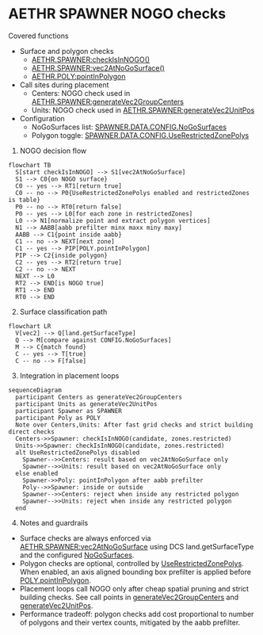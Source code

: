 # AETHR SPAWNER NOGO checks

Covered functions
- Surface and polygon checks
  - [AETHR.SPAWNER:checkIsInNOGO()](../../dev/SPAWNER.lua:2085)
  - [AETHR.SPAWNER:vec2AtNoGoSurface()](../../dev/SPAWNER.lua:2128)
  - [AETHR.POLY:pointInPolygon](../../dev/POLY.lua:66)
- Call sites during placement
  - Centers: NOGO check used in [AETHR.SPAWNER:generateVec2GroupCenters](../../dev/SPAWNER.lua:1227)
  - Units: NOGO check used in [AETHR.SPAWNER:generateVec2UnitPos](../../dev/SPAWNER.lua:1504)
- Configuration
  - NoGoSurfaces list: [SPAWNER.DATA.CONFIG.NoGoSurfaces](../../dev/SPAWNER.lua:108)
  - Polygon toggle: [SPAWNER.DATA.CONFIG.UseRestrictedZonePolys](../../dev/SPAWNER.lua:101)

1. NOGO decision flow

```mermaid
flowchart TB
  S[start checkIsInNOGO] --> S1[vec2AtNoGoSurface]
  S1 --> C0{on NOGO surface}
  C0 -- yes --> RT1[return true]
  C0 -- no --> P0{UseRestrictedZonePolys enabled and restrictedZones is table}
  P0 -- no --> RT0[return false]
  P0 -- yes --> L0[for each zone in restrictedZones]
  L0 --> N1[normalize point and extract polygon vertices]
  N1 --> AABB[aabb prefilter minx maxx miny maxy]
  AABB --> C1{point inside aabb}
  C1 -- no --> NEXT[next zone]
  C1 -- yes --> PIP[POLY.pointInPolygon]
  PIP --> C2{inside polygon}
  C2 -- yes --> RT2[return true]
  C2 -- no --> NEXT
  NEXT --> L0
  RT2 --> END[is NOGO true]
  RT1 --> END
  RT0 --> END
```

2. Surface classification path

```mermaid
flowchart LR
  V[vec2] --> Q[land.getSurfaceType]
  Q --> M[compare against CONFIG.NoGoSurfaces]
  M --> C{match found}
  C -- yes --> T[true]
  C -- no --> F[false]
```

3. Integration in placement loops

```mermaid
sequenceDiagram
  participant Centers as generateVec2GroupCenters
  participant Units as generateVec2UnitPos
  participant Spawner as SPAWNER
  participant Poly as POLY
  Note over Centers,Units: After fast grid checks and strict building direct checks
  Centers->>Spawner: checkIsInNOGO(candidate, zones.restricted)
  Units->>Spawner: checkIsInNOGO(candidate, zones.restricted)
  alt UseRestrictedZonePolys disabled
    Spawner-->>Centers: result based on vec2AtNoGoSurface only
    Spawner-->>Units: result based on vec2AtNoGoSurface only
  else enabled
    Spawner->>Poly: pointInPolygon after aabb prefilter
    Poly-->>Spawner: inside or outside
    Spawner-->>Centers: reject when inside any restricted polygon
    Spawner-->>Units: reject when inside any restricted polygon
  end
```

4. Notes and guardrails

- Surface checks are always enforced via [AETHR.SPAWNER:vec2AtNoGoSurface](../../dev/SPAWNER.lua:2128) using DCS land.getSurfaceType and the configured [NoGoSurfaces](../../dev/SPAWNER.lua:108).
- Polygon checks are optional, controlled by [UseRestrictedZonePolys](../../dev/SPAWNER.lua:101). When enabled, an axis aligned bounding box prefilter is applied before [POLY.pointInPolygon](../../dev/POLY.lua:66).
- Placement loops call NOGO only after cheap spatial pruning and strict building checks. See call points in [generateVec2GroupCenters](../../dev/SPAWNER.lua:1227) and [generateVec2UnitPos](../../dev/SPAWNER.lua:1504).
- Performance tradeoff: polygon checks add cost proportional to number of polygons and their vertex counts, mitigated by the aabb prefilter.